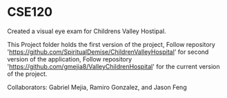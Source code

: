 # CSE120

Created a visual eye exam for Childrens Valley Hostipal.

This Project folder holds the first version of the project,
Follow repository 'https://github.com/SpiritualDemise/ChildrenValleyHospital' for second version of the application,
Follow repository 'https://github.com/gmejia8/ValleyChildrenHospital' for the current version of the project.

Collaborators: 
  Gabriel Mejia, Ramiro Gonzalez, and Jason Feng
